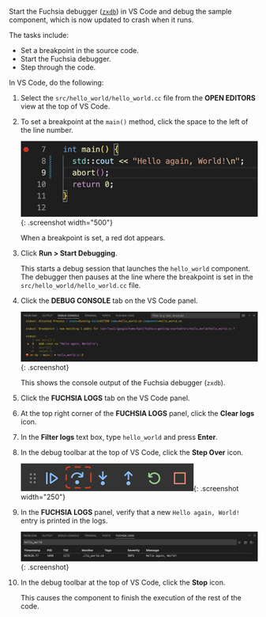 Start the Fuchsia debugger ([`zxdb`][fuchsia-debugger]) in VS Code and debug
the sample component, which is now  updated to crash when it runs.

The tasks include:

- Set a breakpoint in the source code.
- Start the Fuchsia debugger.
- Step through the code.

In VS Code, do the following:

1. Select the `src/hello_world/hello_world.cc` file from the **OPEN EDITORS**
   view at the top of VS Code.

1. To set a breakpoint at the `main()` method, click the space to the left of
   the line number.

   ![Breakpoint](/get-started/sdk/images/get-started-vscode-breakpoint.png "A breakpoint in VS Code"){: .screenshot width="500"}

   When a breakpoint is set, a red dot appears.

1. Click **Run > Start Debugging**.

   This starts a debug session that launches the `hello_world` component.
   The debugger then pauses at the line where the breakpoint is set
   in the `src/hello_world/hello_world.cc` file.

1. Click the **DEBUG CONSOLE** tab on the VS Code panel.

   ![Debug console](/get-started/sdk/images/get-started-vscode-debug-console.png "The Debug console panel in VS Code"){: .screenshot}

   This shows the console output of the Fuchsia debugger (`zxdb`).

1. Click the **FUCHSIA LOGS** tab on the VS Code panel.

1. At the top right corner of the **FUCHSIA LOGS** panel,
   click the **Clear logs** icon.

1. In the **Filter logs** text box, type `hello_world` and press **Enter**.

1. In the debug toolbar at the top of VS Code, click the **Step Over** icon.

   ![Step over](/get-started/sdk/images/get-started-vscode-step-over-icon.png "The Step Over icon in VS Code"){: .screenshot width="250"}

1. In the **FUCHSIA LOGS** panel, verify that a new `Hello again, World!`
   entry is printed in the logs.

   ![Hello again](/get-started/sdk/images/get-started-vscode-debug-hello-again-world.png "Hello again, World in the Fuchsia logs panel of VS Code"){: .screenshot}

1. In the debug toolbar at the top of VS Code, click the **Stop** icon.

   This causes the component to finish the execution of the rest of the code.

<!-- Reference links -->

[fuchsia-debugger]: /development/debugger/README.md
